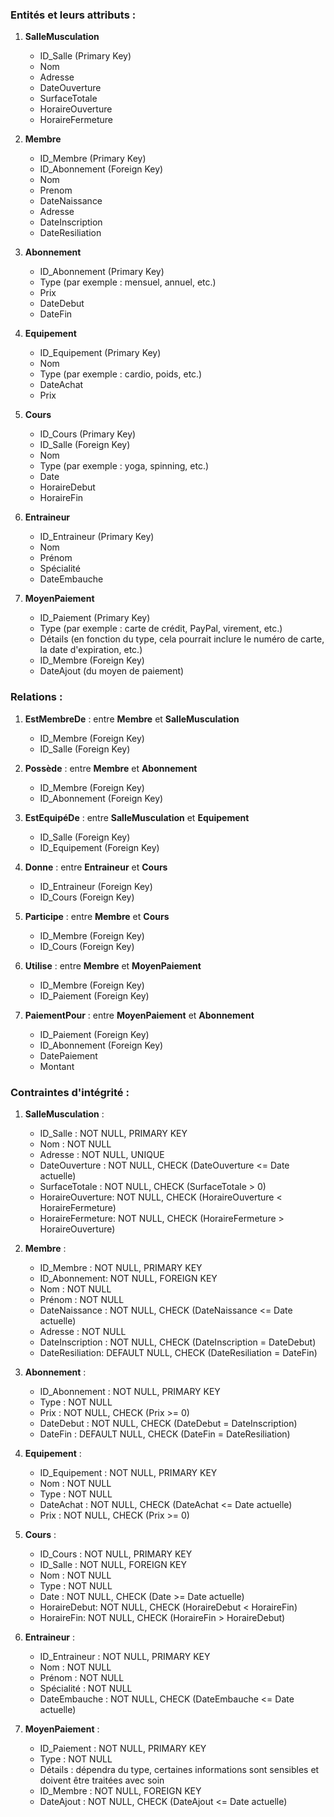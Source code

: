 ### Entités et leurs attributs :

1. **SalleMusculation**
   - ID_Salle (Primary Key)
   - Nom
   - Adresse
   - DateOuverture
   - SurfaceTotale
   - HoraireOuverture
   - HoraireFermeture

2. **Membre**
   - ID_Membre (Primary Key)
   - ID_Abonnement (Foreign Key)
   - Nom
   - Prenom
   - DateNaissance
   - Adresse
   - DateInscription
   - DateResiliation

3. **Abonnement**
   - ID_Abonnement (Primary Key)
   - Type (par exemple : mensuel, annuel, etc.)
   - Prix
   - DateDebut
   - DateFin

4. **Equipement**
   - ID_Equipement (Primary Key)
   - Nom
   - Type (par exemple : cardio, poids, etc.)
   - DateAchat
   - Prix

5. **Cours**
   - ID_Cours (Primary Key)
   - ID_Salle (Foreign Key)
   - Nom
   - Type (par exemple : yoga, spinning, etc.)
   - Date
   - HoraireDebut
   - HoraireFin

6. **Entraineur**
   - ID_Entraineur (Primary Key)
   - Nom
   - Prénom
   - Spécialité
   - DateEmbauche

7. **MoyenPaiement**
   - ID_Paiement (Primary Key)
   - Type (par exemple : carte de crédit, PayPal, virement, etc.)
   - Détails (en fonction du type, cela pourrait inclure le numéro de carte, la date d'expiration, etc.)
   - ID_Membre (Foreign Key)
   - DateAjout (du moyen de paiement)

### Relations :

1. **EstMembreDe** : entre **Membre** et **SalleMusculation**
   - ID_Membre (Foreign Key)
   - ID_Salle (Foreign Key)

2. **Possède** : entre **Membre** et **Abonnement**
   - ID_Membre (Foreign Key)
   - ID_Abonnement (Foreign Key)

3. **EstEquipéDe** : entre **SalleMusculation** et **Equipement**
   - ID_Salle (Foreign Key)
   - ID_Equipement (Foreign Key)

4. **Donne** : entre **Entraineur** et **Cours**
   - ID_Entraineur (Foreign Key)
   - ID_Cours (Foreign Key)

5. **Participe** : entre **Membre** et **Cours**
   - ID_Membre (Foreign Key)
   - ID_Cours (Foreign Key)

6. **Utilise** : entre **Membre** et **MoyenPaiement**
   - ID_Membre (Foreign Key)
   - ID_Paiement (Foreign Key)
  
7. **PaiementPour** : entre **MoyenPaiement** et **Abonnement**
   - ID_Paiement (Foreign Key)
   - ID_Abonnement (Foreign Key)
   - DatePaiement
   - Montant

### Contraintes d'intégrité :

1. **SalleMusculation** :
   - ID_Salle : NOT NULL, PRIMARY KEY
   - Nom : NOT NULL
   - Adresse : NOT NULL, UNIQUE
   - DateOuverture : NOT NULL, CHECK (DateOuverture <= Date actuelle)
   - SurfaceTotale : NOT NULL, CHECK (SurfaceTotale > 0)
   - HoraireOuverture:  NOT NULL, CHECK (HoraireOuverture < HoraireFermeture)
   - HoraireFermeture: NOT NULL, CHECK (HoraireFermeture > HoraireOuverture)

2. **Membre** :
   - ID_Membre : NOT NULL, PRIMARY KEY
   - ID_Abonnement: NOT NULL, FOREIGN KEY
   - Nom : NOT NULL
   - Prénom : NOT NULL
   - DateNaissance : NOT NULL, CHECK (DateNaissance <= Date actuelle)
   - Adresse : NOT NULL
   - DateInscription : NOT NULL, CHECK (DateInscription = DateDebut)
   - DateResiliation: DEFAULT NULL, CHECK (DateResiliation = DateFin)

3. **Abonnement** :
   - ID_Abonnement : NOT NULL, PRIMARY KEY
   - Type : NOT NULL
   - Prix : NOT NULL, CHECK (Prix >= 0)
   - DateDebut : NOT NULL, CHECK (DateDebut = DateInscription)
   - DateFin : DEFAULT NULL, CHECK (DateFin = DateResiliation)

4. **Equipement** :
   - ID_Equipement : NOT NULL, PRIMARY KEY
   - Nom : NOT NULL
   - Type : NOT NULL
   - DateAchat : NOT NULL, CHECK (DateAchat <= Date actuelle)
   - Prix : NOT NULL, CHECK (Prix >= 0)

5. **Cours** :
   - ID_Cours : NOT NULL, PRIMARY KEY
   - ID_Salle : NOT NULL, FOREIGN KEY
   - Nom : NOT NULL
   - Type : NOT NULL
   - Date : NOT NULL, CHECK (Date >= Date actuelle)
   - HoraireDebut: NOT NULL, CHECK (HoraireDebut < HoraireFin)
   - HoraireFin: NOT NULL, CHECK (HoraireFin > HoraireDebut)

6. **Entraineur** :
   - ID_Entraineur : NOT NULL, PRIMARY KEY
   - Nom : NOT NULL
   - Prénom : NOT NULL
   - Spécialité : NOT NULL
   - DateEmbauche : NOT NULL, CHECK (DateEmbauche <= Date actuelle)

7. **MoyenPaiement** :
   - ID_Paiement : NOT NULL, PRIMARY KEY
   - Type : NOT NULL
   - Détails : dépendra du type, certaines informations sont sensibles et doivent être traitées avec soin
   - ID_Membre : NOT NULL, FOREIGN KEY
   - DateAjout : NOT NULL, CHECK (DateAjout <= Date actuelle)
